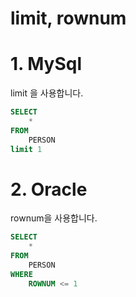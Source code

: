 # limit, rownum

# 1.  MySql
limit 을 사용합니다.

```sql
SELECT
    *
FROM 
    PERSON
limit 1
```

# 2. Oracle
rownum을 사용합니다.

```sql
SELECT
    *
FROM 
    PERSON
WHERE
    ROWNUM <= 1
```